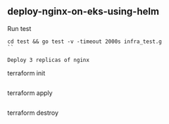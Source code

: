 ## deploy-nginx-on-eks-using-helm

Run test

```
cd test && go test -v -timeout 2000s infra_test.g
``

Deploy 3 replicas of nginx

```

terraform init

```

```

terraform apply

```

```

terraform destroy

```

```
